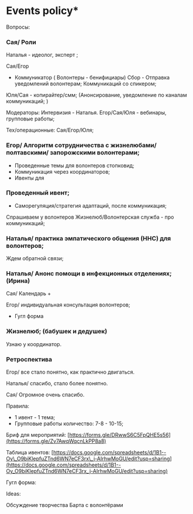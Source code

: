 # Events policy\*

Вопросы: 

### Сая/ Роли 

Наталья - идеолог, эксперт ; 

Сая/Егор 

* Коммуникатор \( Волонтеры - бенифициары\) Сбор - Отправка уведомлений волонтерам; Коммуникаций со спикером;  

Юля/Сая - копирайтер/смм;  \(Анонсирование, уведомление по каналам коммуникаций; \) 

Модераторы: Интервизия - Наталья. Егор/Сая/Юля - вебинары, групповые работы; 

Тех/операционные: Сая/Егор/Юля;  

### Егор/ Алгоритм сотрудничества с жизнелюбами/ полтавскими/ запорожскими волонтерами;

* Проведенные темы для волонтеров стопковид; 
* Коммуникация через координаторов; 
* Ивенты для   

### Проведенный ивент; 

* Саморегуляция/стратегия адаптаций, после коммуникация; 

Спрашиваем у волонтеров Жизнелюб/Волонтерская служба - про коммуникаций;  

### Наталья/ практика эмпатического общения \(ННС\) для волонтеров; 

Ждем обратной связи; 

### Наталья/ Анонс помощи в инфекционных отделениях; \(Ирина\) 

Сая/ Календарь +

Егор/ индивидуальная консультация  волонтеров; 

* Гугл форма 

### Жизнелюб; \(бабушек и дедушек\)

Узнаю у координатор. 

### Ретроспектива

Егор/ все стало понятно, как практично двигаться. 

Наталья/ спасибо, стало более понятно. 

Сая/ Огромное очень спасибо. 

Правила: 

* 1 ивент - 1 тема; 
* Групповые работы количество: 7-8 - 10-15; 

Бриф для мероприятий: [https://forms.gle/DRwwS6C5FpQHE5s56](https://forms.gle/Zv7AwqWqcnLkPP8a8)

Таблица ивентов:  [https://docs.google.com/spreadsheets/d/1B1--Oy\_O9biKlepfuZTnd6WN7eCF3rx\_j-AIrhwMoGU/edit?usp=sharing](https://docs.google.com/spreadsheets/d/1B1--Oy_O9biKlepfuZTnd6WN7eCF3rx_j-AIrhwMoGU/edit?usp=sharing) 

Гугл форма: 

Ideas: 

Обсуждение творчества Барта с волонтёрами



